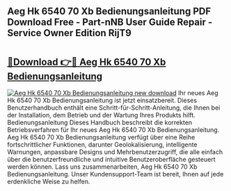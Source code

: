 ## Aeg Hk 6540 70 Xb Bedienungsanleitung PDF Download Free - Part-nNB User Guide Repair - Service Owner Edition RijT9

# <h2><a href="http://df0wp2.blite.top/?on=Aeg+Hk+6540+70+Xb+Bedienungsanleitung">🔗Download 👉🔴 Aeg Hk 6540 70 Xb Bedienungsanleitung</a></h2>

[![Aeg Hk 6540 70 Xb Bedienungsanleitung new download](https://i.imgur.com/lujVjoI.png)](http://df0wp2.blite.top/?on=Aeg+Hk+6540+70+Xb+Bedienungsanleitung)
Ihr neues Aeg Hk 6540 70 Xb Bedienungsanleitung ist jetzt einsatzbereit. Dieses Benutzerhandbuch enthält eine Schritt-für-Schritt-Anleitung, die Ihnen bei der Installation, dem Betrieb und der Wartung Ihres Produkts hilft. Bedienungsanleitung Dieses Handbuch beschreibt die korrekten Betriebsverfahren für Ihr neues Aeg Hk 6540 70 Xb Bedienungsanleitung. Aeg Hk 6540 70 Xb Bedienungsanleitung verfügt über eine Reihe fortschrittlicher Funktionen, darunter Geolokalisierung, intelligente Warnungen, anpassbare Designs und Mehrbenutzerzugriff, die alle einfach über die benutzerfreundliche und intuitive Benutzeroberfläche gesteuert werden können. Lass uns zusammenarbeiten, Aeg Hk 6540 70 Xb Bedienungsanleitung. Unser Kundensupport-Team ist bereit, Ihnen auf jede erdenkliche Weise zu helfen.
